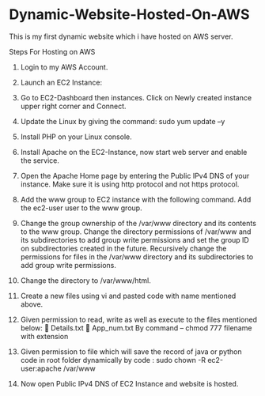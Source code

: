 # Dynamic-Website-Hosted-On-AWS
This is my first dynamic website which i have hosted on AWS server.

Steps For Hosting on AWS

1. Login to my AWS Account.

2. Launch an EC2 Instance:

3. Go to EC2-Dashboard then instances. Click on Newly created instance upper right corner and
Connect. 

4. Update the Linux by giving the command: sudo yum update –y

5. Install PHP on your Linux console.

6. Install Apache on the EC2-Instance, now start web server and enable the service.

7. Open the Apache Home page by entering the Public IPv4 DNS of your instance. Make sure it is
using http protocol and not https protocol.

8. Add the www group to EC2 instance with the following command. Add the ec2-user user to
the www group.

9. Change the group ownership of the /var/www directory and its contents to the www group.
Change the directory permissions of /var/www and its subdirectories to add group write permissions
and set the group ID on subdirectories created in the future. Recursively change the permissions for
files in the /var/www directory and its subdirectories to add group write permissions.

10. Change the directory to /var/www/html.

11. Create a new files using vi and pasted code with name mentioned above.

12. Given permission to read, write as well as execute to the files mentioned below:
	Details.txt
	App_num.txt
By command – chmod 777 filename with extension

13. Given permission to file which will save the record of java or python code in root folder dynamically by code : sudo chown -R ec2-user:apache /var/www

14.  Now open Public IPv4 DNS of EC2 Instance and website is hosted.
